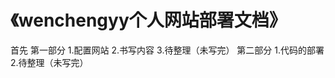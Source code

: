 # 《wenchengyy个人网站部署文档》
首先
    第一部分
        1.配置网站
        2.书写内容
        3.待整理（未写完）
    第二部分
        1.代码的部署
        2.待整理（未写完）
        

